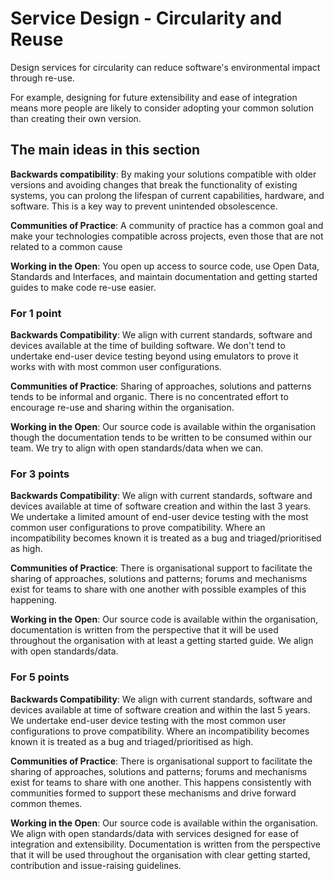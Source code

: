 # Service Design - Circularity and Reuse

Design services for circularity can reduce software's environmental impact through re-use.

For example, designing for future extensibility and ease of integration means more people are likely to consider adopting your common solution than creating their own version.

## The main ideas in this section

**Backwards compatibility**: By making your solutions compatible with older versions and avoiding changes that break the functionality of existing systems, you can prolong the lifespan of current capabilities, hardware, and software. This is a key way to prevent unintended obsolescence.

**Communities of Practice**: A community of practice has a common goal and make your technologies compatible across projects, even those that are not related to a common cause

**Working in the Open**: You open up access to source code, use Open Data, Standards and Interfaces, and maintain documentation and getting started guides to make code re-use easier.

### For 1 point

**Backwards Compatibility**: We align with current standards, software and devices available at the time of building software. We don't tend to undertake end-user device testing beyond using emulators to prove it works with with most common user configurations.

**Communities of Practice**: Sharing of approaches, solutions and patterns tends to be informal and organic. There is no concentrated effort to encourage re-use and sharing within the organisation.

**Working in the Open**: Our source code is available within the organisation though the documentation tends to be written to be consumed within our team. We try to align with open standards/data when we can.

### For 3 points

**Backwards Compatibility**: We align with current standards, software and devices available at time of software creation and within the last 3 years. We undertake a limited amount of end-user device testing with the most common user configurations to prove compatibility. Where an incompatibility becomes known it is treated as a bug and triaged/prioritised as high.

**Communities of Practice**: There is organisational support to facilitate the sharing of approaches, solutions and patterns; forums and mechanisms exist for teams to share with one another with possible examples of this happening.

**Working in the Open**: Our source code is available within the organisation, documentation is written from the perspective that it will be used throughout the organisation with at least a getting started guide. We align with open standards/data.

### For 5 points

**Backwards Compatibility**: We align with current standards, software and devices available at time of software creation and within the last 5 years. We undertake end-user device testing with the most common user configurations to prove compatibility. Where an incompatibility becomes known it is treated as a bug and triaged/prioritised as high.

**Communities of Practice**: There is organisational support to facilitate the sharing of approaches, solutions and patterns; forums and mechanisms exist for teams to share with one another. This happens consistently with communities formed to support these mechanisms and drive forward common themes.

**Working in the Open**: Our source code is available within the organisation. We align with open standards/data with services designed for ease of integration and extensibility. Documentation is written from the perspective that it will be used throughout the organisation with clear getting started, contribution and issue-raising guidelines.
